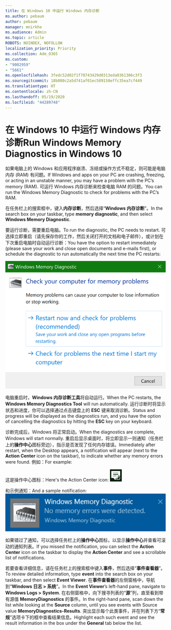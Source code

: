 ```yaml
---
title: 在 Windows 10 中运行 Windows 内存诊断
ms.author: pebaum
author: pebaum
manager: mnirkhe
ms.audience: Admin
ms.topic: article
ROBOTS: NOINDEX, NOFOLLOW
localization_priority: Priority
ms.collection: Adm_O365
ms.custom:
- "9002959"
- "5661"
ms.openlocfilehash: 3fedc52d02f1f70743429d0313eda0361306c3f3
ms.sourcegitcommit: 18b080c2a5d741af01ec589158effc35ea7cf449
ms.translationtype: HT
ms.contentlocale: zh-CN
ms.lasthandoff: 05/19/2020
ms.locfileid: "44289748"
---
```

# <a name="run-windows-memory-diagnostics-in-windows-10"></a><span data-ttu-id="09e1f-102">在 Windows 10 中运行 Windows 内存诊断</span><span class="sxs-lookup"><span data-stu-id="09e1f-102">Run Windows Memory Diagnostics in Windows 10</span></span>

<span data-ttu-id="09e1f-103">如果电脑上的 Windows 和应用程序崩溃、冻结或操作方式不稳定，则可能是电脑内存 (RAM) 有问题。</span><span class="sxs-lookup"><span data-stu-id="09e1f-103">If Windows and apps on your PC are crashing, freezing, or acting in an unstable manner, you may have a problem with the PC’s memory (RAM).</span></span> <span data-ttu-id="09e1f-104">可运行 Windows 内存诊断来检查电脑 RAM 的问题。</span><span class="sxs-lookup"><span data-stu-id="09e1f-104">You can run the Windows Memory Diagnostic to check for problems with the PC’s RAM.</span></span>

<span data-ttu-id="09e1f-105">在任务栏上的搜索框中，键入**内存诊断**，然后选择“**Windows 内存诊断**”。</span><span class="sxs-lookup"><span data-stu-id="09e1f-105">In the search box on your taskbar, type **memory diagnostic**, and then select **Windows Memory Diagnostic**.</span></span> 

<span data-ttu-id="09e1f-106">要运行诊断，需要重启电脑。</span><span class="sxs-lookup"><span data-stu-id="09e1f-106">To run the diagnostic, the PC needs to restart.</span></span> <span data-ttu-id="09e1f-107">可选择立即重启（请先保存你的工作，然后关闭打开的文档和电子邮件），或计划在下次重启电脑时自动运行诊断：</span><span class="sxs-lookup"><span data-stu-id="09e1f-107">You have the option to restart immediately (please save your work and close open documents and e-mails first), or schedule the diagnostic to run automatically the next time the PC restarts:</span></span>

![Windows 内存诊断](media/windows-memory-diagnostic.png)

<span data-ttu-id="09e1f-109">电脑重启时，**Windows 内存诊断工具**将自动运行。</span><span class="sxs-lookup"><span data-stu-id="09e1f-109">When the PC restarts, the **Windows Memory Diagnostics Tool** will run automatically.</span></span> <span data-ttu-id="09e1f-110">运行诊断时将显示状态和进度，你可以选择通过点击键盘上的 **ESC** 键来取消诊断。</span><span class="sxs-lookup"><span data-stu-id="09e1f-110">Status and progress will be displayed as the diagnostics run, and you have the option of cancelling the diagnostics by hitting the **ESC** key on your keyboard.</span></span>

<span data-ttu-id="09e1f-111">诊断完成后，Windows 将正常启动。</span><span class="sxs-lookup"><span data-stu-id="09e1f-111">When the diagnostics are complete, Windows will start normally.</span></span>
<span data-ttu-id="09e1f-112">重启后显示桌面时，将立即显示一则通知（任务栏上的**操作中心**图标旁边），指示是否发现了任何内存错误。</span><span class="sxs-lookup"><span data-stu-id="09e1f-112">Immediately after restart, when the Desktop appears, a notification will appear (next to the **Action Center** icon on the taskbar), to indicate whether any memory errors were found.</span></span> <span data-ttu-id="09e1f-113">例如：</span><span class="sxs-lookup"><span data-stu-id="09e1f-113">For example:</span></span>

<span data-ttu-id="09e1f-114">这是操作中心图标：</span><span class="sxs-lookup"><span data-stu-id="09e1f-114">Here's the Action Center icon:</span></span> ![操作中心图标](media/action-center-icon.png) 

<span data-ttu-id="09e1f-116">和示例通知：</span><span class="sxs-lookup"><span data-stu-id="09e1f-116">And a sample notification:</span></span> ![无内存错误](media/no-memory-errors.png)

<span data-ttu-id="09e1f-118">如果错过了通知，可以选择任务栏上的**操作中心**图标，以显示**操作中心**并查看可滚动的通知列表。</span><span class="sxs-lookup"><span data-stu-id="09e1f-118">If you missed the notification, you can select the **Action Center** icon  on the taskbar to display the **Action Center** and see a scrollable list of notifications.</span></span>

<span data-ttu-id="09e1f-119">若要查看详细信息，请在任务栏上的搜索框中键入**事件**，然后选择“**事件查看器**”。</span><span class="sxs-lookup"><span data-stu-id="09e1f-119">To review detailed information, type **event** into the search box on your taskbar, and then select **Event Viewer**.</span></span> <span data-ttu-id="09e1f-120">在**事件查看器**的左侧窗格中，导航到“**Windows 日志 > 系统**”。</span><span class="sxs-lookup"><span data-stu-id="09e1f-120">In the **Event Viewer**’s left-hand pane, navigate to **Windows Logs > System**.</span></span> <span data-ttu-id="09e1f-121">在右侧窗格中，向下搜寻列表的“**源**”列，直至看到带有源值 **MemoryDiagnostics** 的事件。</span><span class="sxs-lookup"><span data-stu-id="09e1f-121">In the right-hand pane, scan down the list while looking at the **Source** column, until you see events with Source value **MemoryDiagnostics-Results**.</span></span> <span data-ttu-id="09e1f-122">突出显示每个此类事件，并在列表下方“**常规**”选项卡下的框中查看结果信息。</span><span class="sxs-lookup"><span data-stu-id="09e1f-122">Highlight each such event and see the result information in the box under the **General** tab below the list.</span></span>
